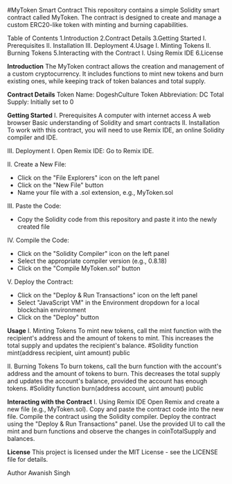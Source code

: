 #MyToken Smart Contract
This repository contains a simple Solidity smart contract called MyToken. The contract is designed to create and manage a custom ERC20-like token with minting and burning capabilities.

Table of Contents
1.Introduction
2.Contract Details
3.Getting Started
      I. Prerequisites
      II. Installation
      III. Deployment
4.Usage
      I. Minting Tokens
      II. Burning Tokens
5.Interacting with the Contract
      I. Using Remix IDE
6.License


**Introduction**
The MyToken contract allows the creation and management of a custom cryptocurrency. It includes functions to mint new tokens and burn existing ones, while keeping track of token balances and total supply.

**Contract Details**
Token Name: DogeshCulture
Token Abbreviation: DC
Total Supply: Initially set to 0

**Getting Started**
I. Prerequisites
A computer with internet access
A web browser
Basic understanding of Solidity and smart contracts
II. Installation
To work with this contract, you will need to use Remix IDE, an online Solidity compiler and IDE.

III. Deployment
I. Open Remix IDE: Go to Remix IDE.

II. Create a New File:
- Click on the "File Explorers" icon on the left panel
- Click on the "New File" button
- Name your file with a .sol extension, e.g., MyToken.sol

III. Paste the Code:
- Copy the Solidity code from this repository and paste it into the newly created file

IV. Compile the Code:
- Click on the "Solidity Compiler" icon on the left panel
- Select the appropriate compiler version (e.g., 0.8.18)
- Click on the "Compile MyToken.sol" button

V. Deploy the Contract:
- Click on the "Deploy & Run Transactions" icon on the left panel
- Select "JavaScript VM" in the Environment dropdown for a local blockchain environment
- Click on the "Deploy" button

**Usage**
I. Minting Tokens
To mint new tokens, call the mint function with the recipient's address and the amount of tokens to mint. This increases the total supply and updates the recipient's balance.
#Solidity
function mint(address recipient, uint amount) public

II. Burning Tokens
To burn tokens, call the burn function with the account's address and the amount of tokens to burn. This decreases the total supply and updates the account's balance, provided the account has enough tokens.
#Solidity
function burn(address account, uint amount) public

**Interacting with the Contract**
I. Using Remix IDE
Open Remix and create a new file (e.g., MyToken.sol).
Copy and paste the contract code into the new file.
Compile the contract using the Solidity compiler.
Deploy the contract using the "Deploy & Run Transactions" panel.
Use the provided UI to call the mint and burn functions and observe the changes in coinTotalSupply and balances.


**License**
This project is licensed under the MIT License - see the LICENSE file for details.


Author
Awanish Singh
